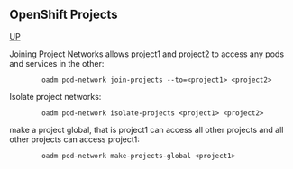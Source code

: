 ## OpenShift Projects
[UP](Useful-OpenShift-Commands.html)

Joining Project Networks allows project1 and project2 to access any pods and services in the other:
```shell
        oadm pod-network join-projects --to=<project1> <project2>
```
Isolate project networks:
```shell
        oadm pod-network isolate-projects <project1> <project2>
```
make a project global, that is project1 can access all other projects and all other projects can access project1:
```shell
        oadm pod-network make-projects-global <project1>
```
